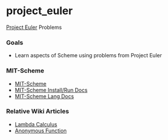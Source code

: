 project_euler
=============
[Project Euler](http://projecteuler.net/) Problems

### Goals
- Learn aspects of Scheme using problems from Project Euler

### MIT-Scheme
- [MIT-Scheme](http://www.gnu.org/software/mit-scheme/) 
- [MIT-Scheme Install/Run Docs](http://www.gnu.org/software/mit-scheme/documentation/mit-scheme-user/index.html) 
- [MIT-Scheme Lang Docs](http://www.gnu.org/software/mit-scheme/documentation/mit-scheme-ref/index.html) 

### Relative Wiki Articles
- [Lambda Calculus](http://en.wikipedia.org/wiki/Lambda_calculus#Definition) 
- [Anonymous Function](http://en.wikipedia.org/wiki/Anonymous_function) 
